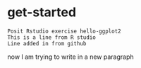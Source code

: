 # get-started

```
Posit Rstudio exercise hello-ggplot2
This is a line from R studio
Line added in from github
```

now I am trying to write in a new paragraph
